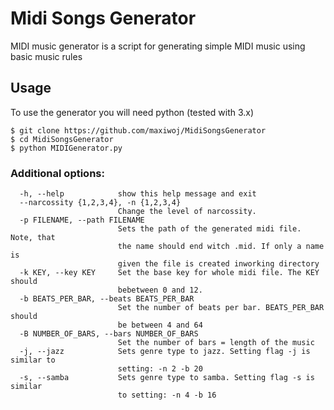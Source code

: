 # Midi Songs Generator
MIDI music generator is a script for generating simple MIDI music using basic music rules

## Usage
To use the generator you will need python (tested with 3.x)
```
$ git clone https://github.com/maxiwoj/MidiSongsGenerator
$ cd MidiSongsGenerator
$ python MIDIGenerator.py
```

### Additional options:
```
  -h, --help            show this help message and exit
  --narcossity {1,2,3,4}, -n {1,2,3,4}
                        Change the level of narcossity.
  -p FILENAME, --path FILENAME
                        Sets the path of the generated midi file. Note, that
                        the name should end witch .mid. If only a name is
                        given the file is created inworking directory
  -k KEY, --key KEY     Set the base key for whole midi file. The KEY should
                        bebetween 0 and 12.
  -b BEATS_PER_BAR, --beats BEATS_PER_BAR
                        Set the number of beats per bar. BEATS_PER_BAR should
                        be between 4 and 64
  -B NUMBER_OF_BARS, --bars NUMBER_OF_BARS
                        Set the number of bars = length of the music
  -j, --jazz            Sets genre type to jazz. Setting flag -j is similar to
                        setting: -n 2 -b 20
  -s, --samba           Sets genre type to samba. Setting flag -s is similar
                        to setting: -n 4 -b 16
```
